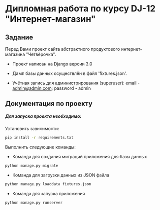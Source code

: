 # Дипломная работа по курсу DJ-12 "Интернет-магазин"

## Задание

Перед Вами проект сайта абстрактного продуктового интернет-магазина "Четвёрочка".

* Проект написан на Django версии 3.0

* Дамп базы данных осуществлён в файл 'fixtures.json'.

* Учётная запись для администрирования (superuser): email - admin@admin.com; password - admin



## Документация по проекту

##### Для запуска проекта необходимо:

Установить зависимости:
```bash
pip install -r requirements.txt
```

Выполнить следующие команды:

* Команда для создания миграций приложения для базы данных
```bash
python manage.py migrate
```

* Команда для загрузки данных из JSON файла
```bash
python manage.py loaddata fixtures.json
```

* Команда для запуска приложения
```bash
python manage.py runserver
```


